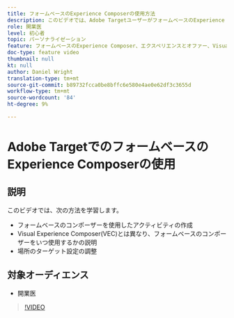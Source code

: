 ```yaml
---
title: フォームベースのExperience Composerの使用方法
description: このビデオでは、Adobe TargetユーザーがフォームベースのExperience Composerをいつどのように使用するかを示します。
role: 開業医
level: 初心者
topic: パーソナライゼーション
feature: フォームベースのExperience Composer、エクスペリエンスとオファー、Visual Experience Composer(VEC)
doc-type: feature video
thumbnail: null
kt: null
author: Daniel Wright
translation-type: tm+mt
source-git-commit: b89732fcca0be8bffc6e580e4ae0e62df3c3655d
workflow-type: tm+mt
source-wordcount: '84'
ht-degree: 9%

---
```



# Adobe TargetでのフォームベースのExperience Composerの使用

## 説明

このビデオでは、次の方法を学習します。

* フォームベースのコンポーザーを使用したアクティビティの作成
* Visual Experience Composer(VEC)とは異なり、フォームベースのコンポーザーをいつ使用するかの説明
* 場所のターゲット設定の調整

## 対象オーディエンス

* 開業医

>[!VIDEO](https://video.tv.adobe.com/v/17390/?quality=12)